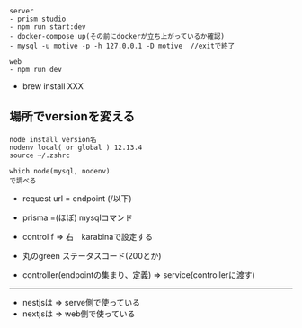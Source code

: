 ```
server
- prism studio
- npm run start:dev
- docker-compose up(その前にdockerが立ち上がっているか確認)
- mysql -u motive -p -h 127.0.0.1 -D motive  //exitで終了

web
- npm run dev
```

- brew install XXX

## 場所でversionを変える
```node
node install version名
nodenv local( or global ) 12.13.4
source ~/.zshrc

which node(mysql, nodenv)
で調べる

```
- request url = endpoint (/以下)

- prisma =(ほぼ) mysqlコマンド

- control f => 右　karabinaで設定する

- 丸のgreen ステータスコード(200とか)

- controller(endpointの集まり、定義) => service(controllerに渡す)

---
- nestjsは => serve側で使っている
- nextjsは => web側で使っている